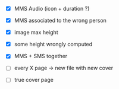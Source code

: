 - [x] MMS Audio (icon + duration ?)
- [x] MMS associated to the wrong person
- [x] image max height
- [x] some height wrongly computed
- [X] MMS + SMS together

- [ ] every X page → new file with new cover
- [ ] true cover page
